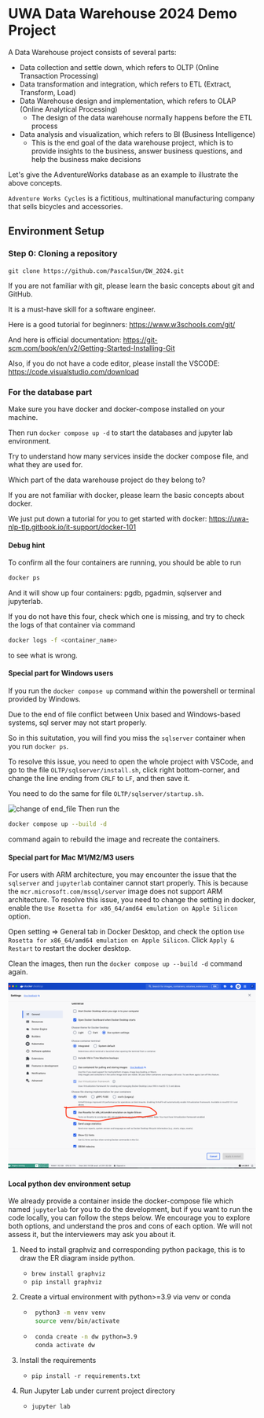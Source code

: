 # UWA Data Warehouse 2024 Demo Project

A Data Warehouse project consists of several parts:

- Data collection and settle down, which refers to OLTP (Online Transaction Processing)
- Data transformation and integration, which refers to ETL (Extract, Transform, Load)
- Data Warehouse design and implementation, which refers to OLAP (Online Analytical Processing)
    - The design of the data warehouse normally happens before the ETL process
- Data analysis and visualization, which refers to BI (Business Intelligence)
    - This is the end goal of the data warehouse project, which is to provide insights to the business, answer business
      questions, and help the business make decisions

Let's give the AdventureWorks database as an example to illustrate the above concepts.

`Adventure Works Cycles` is a fictitious, multinational manufacturing company that sells bicycles and accessories.

## Environment Setup

### Step 0: Cloning a repository

```
git clone https://github.com/PascalSun/DW_2024.git
```

If you are not familiar with git, please learn the basic concepts about git and GitHub.

It is a must-have skill for a software engineer.

Here is a good tutorial for beginners: https://www.w3schools.com/git/

And here is official documentation: https://git-scm.com/book/en/v2/Getting-Started-Installing-Git

Also, if you do not have a code editor, please install the VSCODE: https://code.visualstudio.com/download

### For the database part

Make sure you have docker and docker-compose installed on your machine.

Then run `docker compose up -d` to start the databases and jupyter lab environment.

Try to understand how many services inside the docker compose file, and what they are used for.

Which part of the data warehouse project do they belong to?

If you are not familiar with docker, please learn the basic concepts about docker.

We just put down a tutorial for you to get started with docker: https://uwa-nlp-tlp.gitbook.io/it-support/docker-101

#### Debug hint

To confirm all the four containers are running, you should be able to run

```bash
docker ps 
```

And it will show up four containers: pgdb, pgadmin, sqlserver and jupyterlab.

If you do not have this four, check which one is missing, and try to check the logs of that container via command

```bash
docker logs -f <container_name>
```

to see what is wrong.

#### Special part for Windows users

If you run the `docker compose up` command within the powershell or terminal provided by Windows.

Due to the end of file conflict between Unix based and Windows-based systems, sql server may not start properly.

So in this suitutation, you will find you miss the `sqlserver` container when you run `docker ps`.

To resolve this issue, you need to open the whole project with VSCode, and go to the file `OLTP/sqlserver/install.sh`,
click right
bottom-corner, and change the line ending from `CRLF` to `LF`, and then save it.

You need to do the same for file `OLTP/sqlserver/startup.sh`.

![change of end_file](imgs/change_end_of_file.gif)
Then run the

```bash
docker compose up --build -d
```

command again to rebuild the image and recreate the containers.

#### Special part for Mac M1/M2/M3 users

For users with ARM architecture, you may encounter the issue that the `sqlserver` and `jupyterlab` container cannot
start properly.
This is because the `mcr.microsoft.com/mssql/server` image does not support ARM architecture.
To resolve this issue, you need to change the setting in docker, enable
the `Use Rosetta for x86_64/amd64 emulation on Apple Silicon` option.

Open setting => General tab in Docker Desktop, and check the
option `Use Rosetta for x86_64/amd64 emulation on Apple Silicon`. Click `Apply & Restart` to restart the docker desktop.

Clean the images, then run the `docker compose up --build -d` command again.

![mac](imgs/mac.png)

#### Local python dev environment setup

We already provide a container inside the docker-compose file which named `jupyterlab` for you to do the development,
but if you want to run the code locally, you can follow the steps below.
We encourage you to explore both options, and understand the pros and cons of each option.
We will not assess it, but the interviewers may ask you about it.

1. Need to install graphviz and corresponding python package, this is to draw the ER diagram inside python.
    - `brew install graphviz`
    - `pip install graphviz`

2. Create a virtual environment with python>=3.9 via venv or conda
    - ```bash
       python3 -m venv venv
       source venv/bin/activate
       ```
    - ```bash
       conda create -n dw python=3.9
       conda activate dw
       ```

3. Install the requirements
    - `pip install -r requirements.txt`
4. Run Jupyter Lab under current project directory
    - `jupyter lab`
